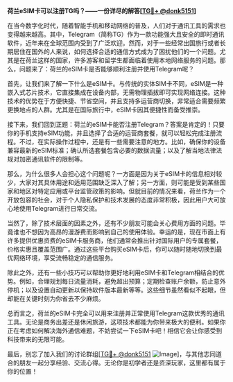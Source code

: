 **荷兰eSIM卡可以注册TG吗？——一份详尽的解答[[TG💪+ @donk5151](https://t.me/s/donk5151)]**

在当今数字化时代，随着智能手机和移动网络的普及，人们对于通讯工具的需求也变得越来越高。其中，Telegram（简称TG）作为一款功能强大且安全的即时通讯软件，近年来在全球范围内受到了广泛欢迎。然而，对于一些经常出国旅行或者长期居住在国外的人来说，如何选择合适的通信方式成为了困扰他们的一个问题。尤其是在荷兰这样的国家，许多游客和留学生都面临着使用本地网络服务的问题。那么，问题来了：荷兰的eSIM卡是否能够顺利注册并使用Telegram呢？

首先，让我们来了解一下什么是eSIM卡。与传统的实体SIM卡不同，eSIM是一种嵌入式芯片技术，它直接集成在设备内部，无需物理插拔即可实现网络连接。这种技术的优势在于方便快捷、节省空间，并且支持多运营商切换，非常适合需要频繁更换地点的人群。尤其是在国际旅行中，eSIM卡因其便捷性而备受推崇。

接下来，我们回到正题：荷兰的eSIM卡能否注册Telegram？答案是肯定的！只要你的手机支持eSIM功能，并且选择了合适的运营商套餐，就可以轻松完成注册流程。不过，在实际操作过程中，还是有一些需要注意的地方。比如，确保你的设备兼容最新的eSIM标准；确认所选套餐包含必要的数据流量；以及了解当地法律法规对加密通讯软件的限制等。

那么，为什么很多人会担心这个问题呢？一方面是因为关于eSIM卡的信息相对较少，大家对其具体用途和适用范围缺乏深入了解；另一方面，则可能是受到某些国家和地区对特定应用或平台监管政策的影响。但就目前的情况来看，荷兰作为一个开放包容的社会，对于个人隐私保护和技术发展的态度非常积极，因此用户大可放心地使用Telegram进行日常交流。

当然了，除了技术层面的因素之外，还有不少朋友可能会关心费用方面的问题。毕竟谁也不想因为高昂的漫游费而影响到自己的使用体验。幸运的是，现在市面上有许多提供优惠资费的eSIM卡服务商，他们通常会推出针对国际用户的专属套餐，价格实惠且覆盖范围广。通过这些平台购买eSIM卡后，你可以随时随地切换到最优网络环境，享受流畅稳定的通信服务。

除此之外，还有一些小技巧可以帮助你更好地利用eSIM卡和Telegram相结合的优势。例如，合理规划每日流量消耗，避免超出预算；定期检查账户余额，防止意外停机；以及设置自动更新以保持软件版本最新等等。这些细节虽然看似不起眼，但却能在关键时刻为你省去不少麻烦。

总而言之，荷兰的eSIM卡完全可以用来注册并正常使用Telegram这款优秀的通讯工具。无论是商务出差还是休闲旅游，这项技术都能为你带来极大的便利。如果你正在考虑如何解决海外通信难题，不妨尝试一下eSIM卡吧！相信它会让你感受到科技带来的无限可能。

最后，别忘了加入我们的讨论群组[[TG💪+ @donk5151](https://t.me/s/donk5151) ![Image](https://i.postimg.cc/rwNCRYN7/Snipaste-2025-04-30-17-27-05.png)]，与其他志同道合的朋友一起分享经验、交流心得。无论你是初学者还是资深玩家，这里都有属于你的位置！